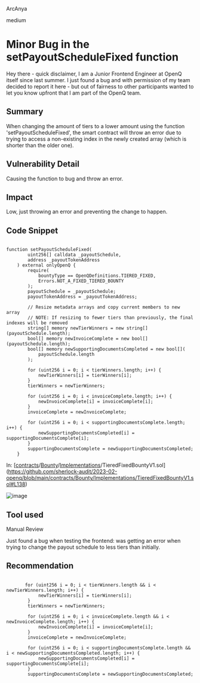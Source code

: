 ArcAnya

medium

# Minor Bug in the setPayoutScheduleFixed function

Hey there - quick disclaimer, I am a Junior Frontend Engineer at OpenQ itself since last summer. I just found a bug and with permission of my team decided to report it here - but out of fairness to other participants wanted to let you know upfront that I am part of the OpenQ team.

## Summary
When changing the amount of tiers to a lower amount using the function 'setPayoutScheduleFixed', the smart contract will throw an error due to trying to access a non-existing index in the newly created array (which is shorter than the older one).

## Vulnerability Detail
Causing the function to bug and throw an error.

## Impact
Low, just throwing an error and preventing the change to happen.

## Code Snippet

```solidity

function setPayoutScheduleFixed(
        uint256[] calldata _payoutSchedule,
        address _payoutTokenAddress
    ) external onlyOpenQ {
        require(
            bountyType == OpenQDefinitions.TIERED_FIXED,
            Errors.NOT_A_FIXED_TIERED_BOUNTY
        );
        payoutSchedule = _payoutSchedule;
        payoutTokenAddress = _payoutTokenAddress;

        // Resize metadata arrays and copy current members to new array
        // NOTE: If resizing to fewer tiers than previously, the final indexes will be removed
        string[] memory newTierWinners = new string[](payoutSchedule.length);
        bool[] memory newInvoiceComplete = new bool[](payoutSchedule.length);
        bool[] memory newSupportingDocumentsCompleted = new bool[](
            payoutSchedule.length
        );

        for (uint256 i = 0; i < tierWinners.length; i++) {
            newTierWinners[i] = tierWinners[i];
        }
        tierWinners = newTierWinners;

        for (uint256 i = 0; i < invoiceComplete.length; i++) {
            newInvoiceComplete[i] = invoiceComplete[i];
        }
        invoiceComplete = newInvoiceComplete;

        for (uint256 i = 0; i < supportingDocumentsComplete.length; i++) {
            newSupportingDocumentsCompleted[i] = supportingDocumentsComplete[i];
        }
        supportingDocumentsComplete = newSupportingDocumentsCompleted;
    }

```
In: [[contracts](https://github.com/sherlock-audit/2023-02-openq-ArcAnya/tree/main/contracts)/[Bounty](https://github.com/sherlock-audit/2023-02-openq-ArcAnya/tree/main/contracts/Bounty)/[Implementations](https://github.com/sherlock-audit/2023-02-openq-ArcAnya/tree/main/contracts/Bounty/Implementations)/TieredFixedBountyV1.sol](https://github.com/sherlock-audit/2023-02-openq/blob/main/contracts/Bounty/Implementations/TieredFixedBountyV1.sol#L138)

![image](https://user-images.githubusercontent.com/75732239/217847035-e5aaea4a-0bbe-4804-b70d-bde0e9a6c372.png)

## Tool used

Manual Review

Just found a bug when testing the frontend: was getting an error when trying to change the payout schedule to less tiers than initially.

## Recommendation


```solidity

       for (uint256 i = 0; i < tierWinners.length && i < newTierWinners.length; i++) {
            newTierWinners[i] = tierWinners[i];
        }
        tierWinners = newTierWinners;

        for (uint256 i = 0; i < invoiceComplete.length && i < newInvoiceComplete.length; i++) {
            newInvoiceComplete[i] = invoiceComplete[i];
        }
        invoiceComplete = newInvoiceComplete;

        for (uint256 i = 0; i < supportingDocumentsComplete.length && i < newSupportingDocumentsCompleted.length; i++) {
            newSupportingDocumentsCompleted[i] = supportingDocumentsComplete[i];
        }
        supportingDocumentsComplete = newSupportingDocumentsCompleted;

```
